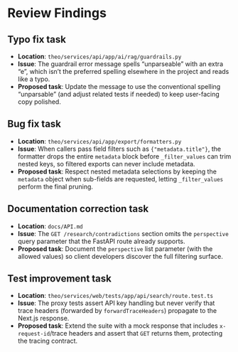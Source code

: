 # Review Findings

## Typo fix task
- **Location**: `theo/services/api/app/ai/rag/guardrails.py`
- **Issue**: The guardrail error message spells “unparseable” with an extra “e”, which isn’t the preferred spelling elsewhere in the project and reads like a typo.
- **Proposed task**: Update the message to use the conventional spelling “unparsable” (and adjust related tests if needed) to keep user-facing copy polished.

## Bug fix task
- **Location**: `theo/services/api/app/export/formatters.py`
- **Issue**: When callers pass field filters such as `{"metadata.title"}`, the formatter drops the entire `metadata` block before `_filter_values` can trim nested keys, so filtered exports can never include metadata.
- **Proposed task**: Respect nested metadata selections by keeping the `metadata` object when sub-fields are requested, letting `_filter_values` perform the final pruning.

## Documentation correction task
- **Location**: `docs/API.md`
- **Issue**: The `GET /research/contradictions` section omits the `perspective` query parameter that the FastAPI route already supports.
- **Proposed task**: Document the `perspective` list parameter (with the allowed values) so client developers discover the full filtering surface.

## Test improvement task
- **Location**: `theo/services/web/tests/app/api/search/route.test.ts`
- **Issue**: The proxy tests assert API key handling but never verify that trace headers (forwarded by `forwardTraceHeaders`) propagate to the Next.js response.
- **Proposed task**: Extend the suite with a mock response that includes `x-request-id`/trace headers and assert that `GET` returns them, protecting the tracing contract.
